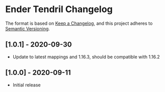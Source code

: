 # Ender Tendril Changelog

The format is based on [Keep a Changelog](https://keepachangelog.com/en/1.0.0/),
and this project adheres to [Semantic Versioning](https://semver.org/spec/v2.0.0.html).

## [1.0.1] - 2020-09-30
- Update to latest mappings and 1.16.3, should be compatible with 1.16.2

## [1.0.0] - 2020-09-11
- Initial release
